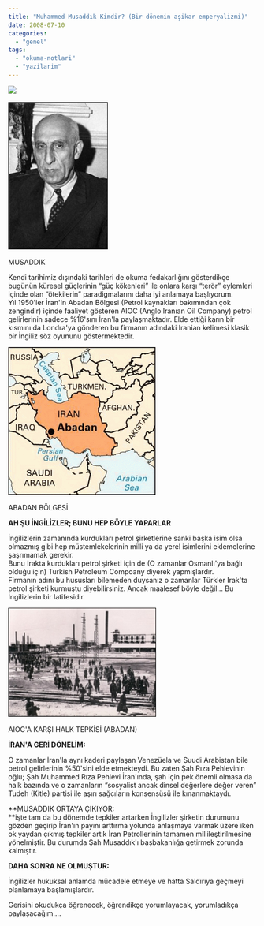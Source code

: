 ```yaml
---
title: "Muhammed Musaddık Kimdir? (Bir dönemin aşikar emperyalizmi)"
date: 2008-07-10
categories: 
  - "genel"
tags: 
  - "okuma-notlari"
  - "yazilarim"
---
```


[![](/images/3194730_mossadeq203.jpg)](http://suatatan.wordpress.com/wp-content/uploads/2008/07/3194730_mossadeq203.jpg)  
  
[![](/images/3194730_mossadeq2032.jpg)](http://suatatan.wordpress.com/wp-content/uploads/2008/07/3194730_mossadeq2032.jpg)  
  
MUSADDIK  
  
Kendi tarihimiz dışındaki tarihleri de okuma fedakarlığını gösterdikçe bugünün küresel güçlerinin “güç kökenleri” ile onlara karşı “terör” eylemleri içinde olan “ötekilerin” paradigmalarını daha iyi anlamaya başlıyorum.  
Yıl 1950'ler İran'In Abadan Bölgesi (Petrol kaynakları bakımından çok zengindir) içinde faaliyet gösteren AIOC (Anglo Iranıan Oil Company) petrol gelirlerinin sadece %16'sını İran'la paylaşmaktadır. Elde ettiği karın bir kısmını da Londra'ya gönderen bu firmanın adındaki Iranian kelimesi klasik bir İngiliz söz oyununu göstermektedir.  
  
[![](/images/abadan.gif)](http://suatatan.wordpress.com/wp-content/uploads/2008/07/abadan.gif)  
  
ABADAN BÖLGESİ  
  
**AH ŞU İNGİLİZLER; BUNU HEP BÖYLE YAPARLAR**  
  
İngilizlerin zamanında kurdukları petrol şirketlerine sanki başka isim olsa olmazmış gibi hep müstemlekelerinin milli ya da yerel isimlerini eklemelerine şaşrımamak gerekir.  
Bunu Irakta kurdukları petrol şirketi için de (O zamanlar Osmanlı'ya bağlı olduğu için) Turkish Petroleum Compoany diyerek yapmışlardır.  
Firmanın adını bu hususları bilemeden duysanız o zamanlar Türkler Irak'ta petrol şirketi kurmuştu diyebilirsiniz. Ancak maalesef böyle değil… Bu İngilizlerin bir latifesidir.  
  
[![](/images/51179_abadan_refinery.jpg)](http://suatatan.wordpress.com/wp-content/uploads/2008/07/51179_abadan_refinery.jpg)  
  
AIOC'A KARŞI HALK TEPKİSİ (ABADAN)  
  
**İRAN'A GERİ DÖNELİM:**  
  
O zamanlar İran'la aynı kaderi paylaşan Venezüela ve Suudi Arabistan bile petrol gelirlerinin %50'sini elde etmekteydi. Bu zaten Şah Rıza Pehlevinin oğlu; Şah Muhammed Rıza Pehlevi İran'ında, şah için pek önemli olmasa da halk bazında ve o zamanların “sosyalist ancak dinsel değerlere değer veren” Tudeh (Kitle) partisi ile aşırı sağcıların konsensüsü ile kınanmaktaydı.  
  
**MUSADDIK ORTAYA ÇIKIYOR:  
**işte tam da bu dönemde tepkiler artarken İngilizler şirketin durumunu gözden geçirip İran'ın payını arttırma yolunda anlaşmaya varmak üzere iken ok yaydan çıkmış tepkiler artık İran Petrollerinin tamamen millileştirilmesine yönelmiştir. Bu durumda Şah Musaddık'ı başbakanlığa getirmek zorunda kalmıştır.  
  
**DAHA SONRA NE OLMUŞTUR:**  
  
İngilizler hukuksal anlamda mücadele etmeye ve hatta Saldırıya geçmeyi planlamaya başlamışlardır.  
  
Gerisini okudukça öğrenecek, öğrendikçe yorumlayacak, yorumladıkça paylaşacağım….
